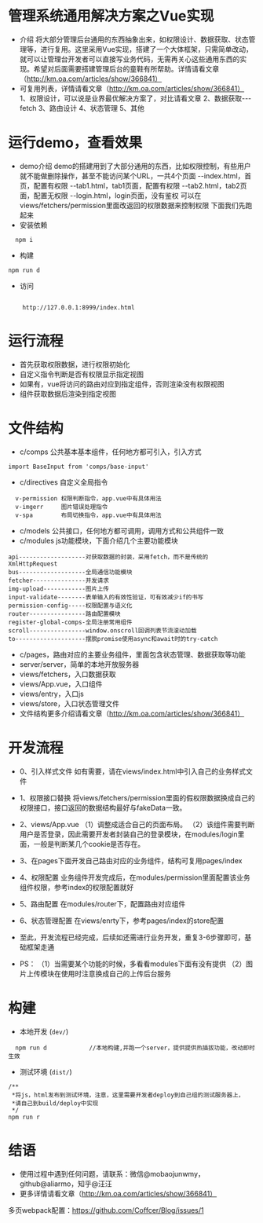 # 管理系统通用解决方案之Vue实现
* 介绍
	将大部分管理后台通用的东西抽象出来，如权限设计、数据获取、状态管理等，进行复用。这里采用Vue实现，搭建了一个大体框架，只需简单改动，就可以让管理台开发者可以直接写业务代码，无需再关心这些通用东西的实现。希望对后面需要搭建管理后台的童鞋有所帮助。详情请看文章（http://km.oa.com/articles/show/366841）
* 可复用列表，详情请看文章（http://km.oa.com/articles/show/366841）
    1、权限设计，可以说是业界最优解决方案了，对比请看文章
    2、数据获取---fetch
    3、路由设计
    4、状态管理
    5、其他
	
# 运行demo，查看效果
* demo介绍
  demo的搭建用到了大部分通用的东西，比如权限控制，有些用户就不能做删除操作，甚至不能访问某个URL，一共4个页面
--index.html，首页，配置有权限
--tab1.html，tab1页面，配置有权限
--tab2.html，tab2页面，配置无权限
--login.html，login页面，没有鉴权
  可以在views/fetchers/permission里面改返回的权限数据来控制权限
  下面我们先跑起来
* 安装依赖
```
  npm i
```   
* 构建
```
npm run d
```
* 访问
```

	http://127.0.0.1:8999/index.html 

```
 
# 运行流程
* 首先获取权限数据，进行权限初始化
* 自定义指令判断是否有权限显示指定视图
* 如果有，vue将访问的路由对应到指定组件，否则渲染没有权限视图
* 组件获取数据后渲染到指定视图

# 文件结构
* c/comps
  公共基本基本组件，任何地方都可引入，引入方式
```
import BaseInput from 'comps/base-input'
```
* c/directives
  自定义全局指令
```
  v-permission 权限判断指令，app.vue中有具体用法
  v-imgerr     图片错误处理指令
  v-spa        布局切换指令，app.vue中有具体用法

```
* c/models
  公共接口，任何地方都可调用，调用方式和公共组件一致
* c/modules
  js功能模块，下面介绍几个主要功能模块
```
api-------------------对获取数据的封装，采用fetch，而不是传统的XmlHttpRequest
bus-------------------全局通信功能模块
fetcher---------------并发请求
img-upload------------图片上传
input-validate--------表单输入的有效性验证，可有效减少if的书写
permission-config-----权限配置与语义化
router----------------路由配置模块
register-global-comps-全局注册常用组件
scroll----------------window.onscroll回调列表节流滚动加载
to--------------------摆脱promise使用async和await时的try-catch
```
* c/pages，路由对应的主要业务组件，里面包含状态管理、数据获取等功能
* server/server，简单的本地开放服务器
* views/fetchers，入口数据获取
* views/App.vue，入口组件
* views/entry，入口js
* views/store，入口状态管理文件
* 文件结构更多介绍请看文章（http://km.oa.com/articles/show/366841）

# 开发流程
* 0、引入样式文件
	如有需要，请在views/index.html中引入自己的业务样式文件
* 1、权限接口替换
  将views/fetchers/permission里面的假权限数据换成自己的权限接口，接口返回的数据结构最好与fakeData一致。
* 2、views/App.vue
	（1）调整成适合自己的页面布局。
	（2）该组件需要判断用户是否登录，因此需要开发者封装自己的登录模块，在modules/login里面，一般是判断某几个cookie是否存在。
* 3、在pages下面开发自己路由对应的业务组件，结构可复用pages/index
* 4、权限配置
	业务组件开发完成后，在modules/permission里面配置该业务组件权限，参考index的权限配置就好
* 5、路由配置
	在modules/router下，配置路由对应组件
* 6、状态管理配置
	在views/enrty下，参考pages/index的store配置
* 至此，开发流程已经完成，后续如还需进行业务开发，重复3-6步骤即可，基础框架走通

* PS：
	（1）当需要某个功能的时候，多看看modules下面有没有提供
	（2）图片上传模块在使用时注意换成自己的上传后台服务

# 构建
* 本地开发 (`dev/`)
```
  npm run d            //本地构建,并跑一个server，提供提供热插拔功能，改动即时生效
```

* 测试环境 (`dist/`)
```
/**
 *将js，html发布到测试环境，注意，这里需要开发者deploy到自己组的测试服务器上，
 *请自己到build/deploy中实现
 */
npm run r
```

# 结语
* 使用过程中遇到任何问题，请联系：微信@mobaojunwmy，github@aliarmo，知乎@汪汪
* 更多详情请看文章（http://km.oa.com/articles/show/366841）


多页webpack配置：https://github.com/Coffcer/Blog/issues/1